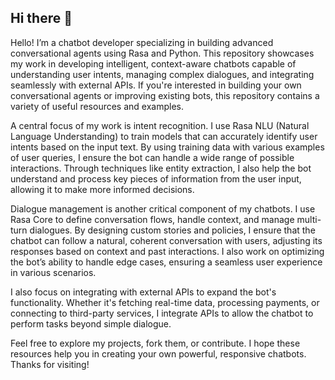 ## Hi there 👋

Hello! I’m a chatbot developer specializing in building advanced conversational agents using Rasa and Python. This repository showcases my work in developing intelligent, context-aware chatbots capable of understanding user intents, managing complex dialogues, and integrating seamlessly with external APIs. If you're interested in building your own conversational agents or improving existing bots, this repository contains a variety of useful resources and examples.

A central focus of my work is intent recognition. I use Rasa NLU (Natural Language Understanding) to train models that can accurately identify user intents based on the input text. By using training data with various examples of user queries, I ensure the bot can handle a wide range of possible interactions. Through techniques like entity extraction, I also help the bot understand and process key pieces of information from the user input, allowing it to make more informed decisions.

Dialogue management is another critical component of my chatbots. I use Rasa Core to define conversation flows, handle context, and manage multi-turn dialogues. By designing custom stories and policies, I ensure that the chatbot can follow a natural, coherent conversation with users, adjusting its responses based on context and past interactions. I also work on optimizing the bot’s ability to handle edge cases, ensuring a seamless user experience in various scenarios.

I also focus on integrating with external APIs to expand the bot's functionality. Whether it's fetching real-time data, processing payments, or connecting to third-party services, I integrate APIs to allow the chatbot to perform tasks beyond simple dialogue.

Feel free to explore my projects, fork them, or contribute. I hope these resources help you in creating your own powerful, responsive chatbots. Thanks for visiting!
